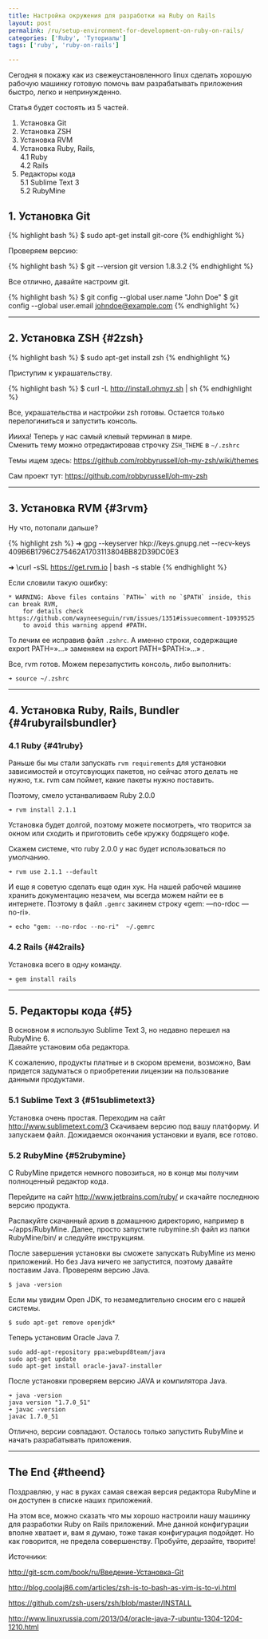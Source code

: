 ```yaml
---
title: Настройка окружения для разработки на Ruby on Rails
layout: post
permalink: /ru/setup-environment-for-development-on-ruby-on-rails/
categories: ['Ruby', 'Туториалы']
tags: ['ruby', 'ruby-on-rails']

---
```

Сегодня я покажу как из свежеустановленного linux сделать хорошую рабочую машинку готовую помочь вам разрабатывать приложения быстро, легко и непринужденно.
<!--more-->
Статья будет состоять из 5 частей.

  1. Установка Git
  2. Установка ZSH
  3. Установка RVM
  4. Установка Ruby, Rails,  
    4.1 Ruby  
    4.2 Rails
  5. Редакторы кода  
    5.1 Sublime Text 3  
    5.2 RubyMine



## 1. Установка Git

{% highlight bash %}
$ sudo apt-get install git-core
{% endhighlight %}

Проверяем версию:

{% highlight bash %}
$ git --version
git version 1.8.3.2
{% endhighlight %}

Все отлично, давайте настроим git.

{% highlight bash %}
$ git config --global user.name "John Doe"
$ git config --global user.email johndoe@example.com
{% endhighlight %}

* * *

## 2. Установка ZSH {#2zsh}

{% highlight bash %}
$ sudo apt-get install zsh
{% endhighlight %}

Приступим к украшательству.

{% highlight bash %}
$ curl -L http://install.ohmyz.sh | sh
{% endhighlight %}

Все, украшательства и настройки zsh готовы.
Остается только перелогиниться и запустить консоль.

Иииха! Теперь у нас самый клевый терминал в мире.  
Сменить тему можно отредактировав строчку `ZSH_THEME` в `~/.zshrc`

Темы ищем здесь: https://github.com/robbyrussell/oh-my-zsh/wiki/themes

Сам проект тут: https://github.com/robbyrussell/oh-my-zsh

* * *

## 3. Установка RVM {#3rvm}

Ну что, потопали дальше?

{% highlight zsh %}
➜ gpg --keyserver hkp://keys.gnupg.net --recv-keys 409B6B1796C275462A1703113804BB82D39DC0E3


➜ \curl -sSL https://get.rvm.io | bash -s stable
{% endhighlight %}

Если словили такую ошибку:

```
* WARNING: Above files contains `PATH=` with no `$PATH` inside, this can break RVM,
    for details check https://github.com/wayneeseguin/rvm/issues/1351#issuecomment-10939525
    to avoid this warning append #PATH.
```

То лечим ее исправив файл `.zshrc`. А именно строки, содержащие export PATH=&#187;&#8230;&#187; заменяем на export PATH=$PATH:&#187;&#8230;&#187; .



Все, rvm готов. Можем перезапустить консоль, либо выполнить:

```
➜ source ~/.zshrc
```

* * *

## 4. Установка Ruby, Rails, Bundler {#4rubyrailsbundler}

### 4.1 Ruby {#41ruby}

Раньше бы мы стали запускать `rvm requirements` для установки зависимостей и отсутсвующих пакетов, но сейчас этого делать не нужно, т.к. rvm сам поймет, какие пакеты нужно поставить.

Поэтому, смело устанваливаем Ruby 2.0.0

```
➜ rvm install 2.1.1
```

Установка будет долгой, поэтому можете посмотреть, что творится за окном или сходить и приготовить себе кружку бодрящего кофе.

Скажем системе, что ruby 2.0.0 у нас будет использоваться по умолчанию.

```
➜ rvm use 2.1.1 --default
```

И еще я советую сделать еще один хук. На нашей рабочей машине хранить документацию незачем, мы всегда можем найти ее в интернете. Поэтому в файл `.gemrc` закинем строку &#171;gem: &#8212;no-rdoc &#8212;no-ri&#187;.

```
➜ echo "gem: --no-rdoc --no-ri"  ~/.gemrc
```

### 4.2 Rails {#42rails}

Установка всего в одну команду.

```
➜ gem install rails
```

* * *

## 5. Редакторы кода {#5}

В основном я использую Sublime Text 3, но недавно перешел на RubyMine 6.  
Давайте установим оба редактора.

К сожалению, продукты платные и в скором времени, возможно, Вам придется задуматься о приобретении лицензии на пользование данными продуктами.

### 5.1 Sublime Text 3 {#51sublimetext3}

Установка очень простая. Переходим на сайт http://www.sublimetext.com/3 Скачиваем версию под вашу платформу. И запускаем файл. Дожидаемся окончания установки и вуаля, все готово.

### 5.2 RubyMine {#52rubymine}

C RubyMine придется немного повозиться, но в конце мы получим полноценный редактор кода.

Перейдите на сайт http://www.jetbrains.com/ruby/ и скачайте последнюю версию продукта.

Распакуйте скачанный архив в домашнюю директорию, например в ~/apps/RubyMine. Далее, просто запустите rubymine.sh файл из папки RubyMine/bin/ и следуйте инструкциям.

После завершения установки вы сможете запускать RubyMine из меню приложений. Но без Java ничего не запустится, поэтому давайте поставим Java. Провереям версию Java.

```
$ java -version
```

Если мы увидим Open JDK, то незамедлительно сносим его с нашей системы.

```
$ sudo apt-get remove openjdk*
```

Теперь установим Oracle Java 7.

```
sudo add-apt-repository ppa:webupd8team/java
sudo apt-get update
sudo apt-get install oracle-java7-installer
```

После установки проверяем версию JAVA и компилятора Java.

```
➜ java -version
java version "1.7.0_51"
➜ javac -version 
javac 1.7.0_51
```

Отлично, версии совпадают. Осталось только запустить RubyMine и начать разрабатывать приложения.

* * *

## The End {#theend}

Поздравляю, у нас в руках самая свежая версия редактора RubyMine и он доступен в списке наших приложений.

На этом все, можно сказать что мы хорошо настроили нашу машинку для разработки Ruby on Rails приложений. Мне данной конфигурации вполне хватает и, вам я думаю, тоже такая конфигурация подойдет. Но как говорится, не предела совершенству. Пробуйте, дерзайте, творите!

Источники:

<http://git-scm.com/book/ru/Введение-Установка-Git>

<http://blog.coolaj86.com/articles/zsh-is-to-bash-as-vim-is-to-vi.html>

<https://github.com/zsh-users/zsh/blob/master/INSTALL>

<http://www.linuxrussia.com/2013/04/oracle-java-7-ubuntu-1304-1204-1210.html>
